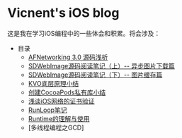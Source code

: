 # Vicnent's iOS blog

这是我在学习iOS编程中的一些体会和积累。将会涉及：
* 目录
    * [AFNetworking 3.0 源码浅析](./2018-2-15/AFNetworking%203.0%20源码浅析.md)
    * [SDWebImage源码阅读笔记（上）-- 异步图片下载篇](./2018-3-24/SDWebImage源码阅读笔记（上）--%20异步图片下载篇.md)
    * [SDWebImage源码阅读笔记（下）-- 图片缓存篇](./2018-4-1/SDWebImage源码阅读笔记（下）--%20图片缓存篇.md)
    * [KVO底层原理小结](./2018-4-15/KVO底层原理小结.md)
    * [创建CocoaPods私有库小结](./2018-6-25/创建CocoaPods私有库小结.md)
    * [浅谈iOS网络的证书验证](./2019-2-15/浅谈iOS网络的证书验证.md)
    * [RunLoop笔记](./2019-2-15/RunLoop笔记.md)
    * [Runtime的理解与使用](./2018-2-24/Runtime的理解与使用.md)
    * [多线程编程之GCD]
    

